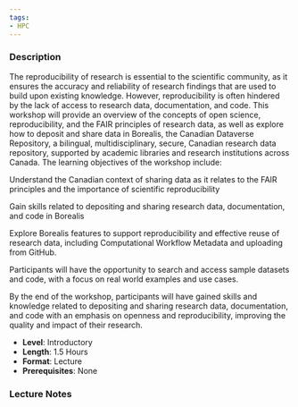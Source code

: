 ```yaml
---
tags:
- HPC
---
```

### Description
The reproducibility of research is essential to the scientific community, as it ensures the accuracy and reliability of research findings that are used to build upon existing knowledge. However, reproducibility is often hindered by the lack of access to research data, documentation, and code. This workshop will provide an overview of the concepts of open science, reproducibility, and the FAIR principles of research data, as well as explore how to deposit and share data in Borealis, the Canadian Dataverse Repository, a bilingual, multidisciplinary, secure, Canadian research data repository, supported by academic libraries and research institutions across Canada. The learning objectives of the workshop include:


Understand the Canadian context of sharing data as it relates to the FAIR principles and the importance of scientific reproducibility


Gain skills related to depositing and sharing research data, documentation, and code in Borealis


Explore Borealis features to support reproducibility and effective reuse of research data, including Computational Workflow Metadata and uploading from GitHub.


Participants will have the opportunity to search and access sample datasets and code, with a focus on real world examples and use cases.


By the end of the workshop, participants will have gained skills and knowledge related to depositing and sharing research data, documentation, and code with an emphasis on openness and reproducibility, improving the quality and impact of their research. 
- **Level**: Introductory
- **Length**: 1.5 Hours
- **Format**: Lecture
- **Prerequisites**: None
### Lecture Notes
